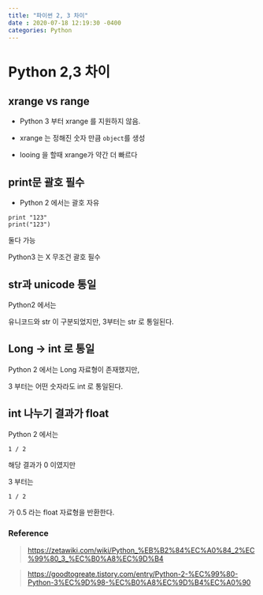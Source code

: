 ```yaml
---
title: "파이썬 2, 3 차이"
date : 2020-07-18 12:19:30 -0400
categories: Python
---
```



# Python 2,3 차이

## xrange vs range

- Python 3 부터 xrange 를 지원하지 않음.

- xrange 는 정해진 숫자 만큼 ```object```를 생성

- looing 을 할때 xrange가 약간 더 빠르다

## print문 괄호 필수

- Python 2 에서는 괄호 자유 

```
print "123"
print("123")
```

둘다 가능

Python3 는 X 무조건 괄호 필수

## str과 unicode 통일

Python2 에서는 

유니코드와 str 이 구분되었지만, 3부터는 str 로 통일된다.


## Long -> int 로 통일

Python 2 에서는 Long 자료형이 존재했지만,

3 부터는 어떤 숫자라도 int 로 통일된다.

## int 나누기 결과가 float

Python 2 에서는 

```
1 / 2
```
해당 결과가 0 이였지만 

3 부터는 

```
1 / 2
```

가 0.5 라는 float 자료형을 반환한다.


### Reference

> https://zetawiki.com/wiki/Python_%EB%B2%84%EC%A0%84_2%EC%99%80_3_%EC%B0%A8%EC%9D%B4

> https://goodtogreate.tistory.com/entry/Python-2-%EC%99%80-Python-3%EC%9D%98-%EC%B0%A8%EC%9D%B4%EC%A0%90

